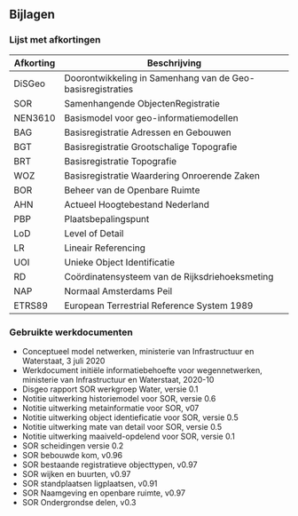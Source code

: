 ## Bijlagen

### Lijst met afkortingen

| Afkorting |   Beschrijving                                                |
|---|---|
|DiSGeo     | Doorontwikkeling in Samenhang van de Geo-basisregistraties  |
|SOR        | Samenhangende ObjectenRegistratie                           |
|NEN3610    | Basismodel voor geo-informatiemodellen|
|BAG        | Basisregistratie Adressen en Gebouwen |
|BGT        | Basisregistratie Grootschalige Topografie |
|BRT        | Basisregistratie Topografie  |
|WOZ        | Basisregistratie Waardering Onroerende Zaken  |
|BOR        | Beheer van de Openbare Ruimte|
|AHN        | Actueel Hoogtebestand Nederland|
|PBP        | Plaatsbepalingspunt|
|LoD        | Level of Detail  | 
|LR         | Lineair Referencing|
|UOI        | Unieke Object Identificatie|
|RD         | Coördinatensysteem van de Rijksdriehoeksmeting|
|NAP        | Normaal Amsterdams Peil|
|ETRS89     | European Terrestrial Reference System 1989|


### Gebruikte werkdocumenten

- Conceptueel model netwerken, ministerie van Infrastructuur en Waterstaat, 3 juli 2020
- Werkdocument initiële informatiebehoefte voor wegennetwerken, ministerie van Infrastructuur en Waterstaat, 2020-10
- Disgeo rapport SOR werkgroep Water, versie 0.1
- Notitie uitwerking historiemodel voor SOR, versie 0.6
- Notitie uitwerking metainformatie voor SOR, v07
- Notitie uitwerking object identieficatie voor SOR, versie 0.5
- Notitie uitwerking mate van detail voor SOR, versie 0.5
- Notitie uitwerking maaiveld-opdelend voor SOR, versie 0.1
- SOR scheidingen versie 0.2
- SOR bebouwde kom, v0.96
- SOR bestaande registratieve objecttypen, v0.97
- SOR wijken en buurten, v0.97
- SOR standplaatsen ligplaatsen, v0.91 
- SOR Naamgeving en openbare ruimte, v0.97
- SOR Ondergrondse delen, v0.3

